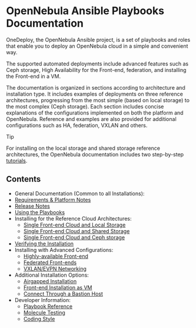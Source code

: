 [//]: # ( vim: set wrap : )

# OpenNebula Ansible Playbooks Documentation

OneDeploy, the OpenNebula Ansible project, is a set of playbooks and roles that enable you to deploy an OpenNebula cloud in a simple and convenient way.

The supported automated deployments include advanced features such as Ceph storage, High Availability for the Front-end, federation, and installing the Front-end in a VM.

The documentation is organized in sections according to architecture and installation type. It includes examples of deployments on three reference architectures, progressing from the most simple (based on local storage) to the most complex (Ceph storage). Each section includes concise explanations of the configurations implemented on both the platform and OpenNebula. Reference and examples are also provided for additional configurations such as HA, federation, VXLAN and others.

> [!TIP]
> For installing on the local storage and shared storage reference architectures, the OpenNebula documentation includes two step-by-step [tutorials](https://docs.opennebula.io/stable/installation_and_configuration/automatic_deployment/one_deploy_overview.html).

## Contents

* General Documentation (Common to all Installations):
* [Requirements & Platform Notes](sys_reqs)
* [Release Notes](https://github.com/OpenNebula/one-deploy/releases)
* [Using the Playbooks](sys_use)
* Installing for the Reference Cloud Architectures:
  * [Single Front-end Cloud and Local Storage](arch_single_local)
  * [Single Front-end Cloud and Shared Storage](arch_single_shared)
  * [Single Front-end Cloud and Ceph storage](arch_single_ceph)
* [Verifying the Installation](sys_verify)
* Installing with Advanced Configurations:
  * [Highly-available Front-end](arch_ha)
  * [Federated Front-ends](arch_fed)
  * [VXLAN/EVPN Networking](arch_evpn)
* Additional Installation Options:
  * [Airgapped Installation](sys_airgap)
  * [Front-end Installation as VM](arch_infra)
  * [Connect Through a Bastion Host](arch_bastion)
* Developer Information:
  * [Playbook Reference](sys_reference)
  * [Molecule Testing](test_molecule)
  * [Coding Style](code_style)
